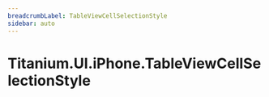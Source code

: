 ```yaml
---
breadcrumbLabel: TableViewCellSelectionStyle
sidebar: auto
---
```


# Titanium.UI.iPhone.TableViewCellSelectionStyle

<ProxySummary/>

<ApiDocs/>
